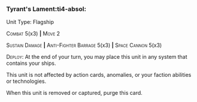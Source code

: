 ### **Tyrant's Lament**:ti4-absol:

Unit Type: Flagship 

<span style="font-variant:small-caps;">Combat</span> 5(x3) __|__ <span style="font-variant:small-caps;">Move</span> 2

<span style="font-variant:small-caps;">Sustain Damage</span> __|__ <span style="font-variant:small-caps;">Anti-Fighter Barrage</span> 5(x3) __|__ <span style="font-variant:small-caps;">Space Cannon</span> 5(x3)

<span style="font-variant:small-caps;">Deploy</span>: At the end of your turn, you may place this unit in any system that contains your ships.

This unit is not affected by action cards, anomalies, or your faction abilities or technologies.

When this unit is removed or captured, purge this card. 